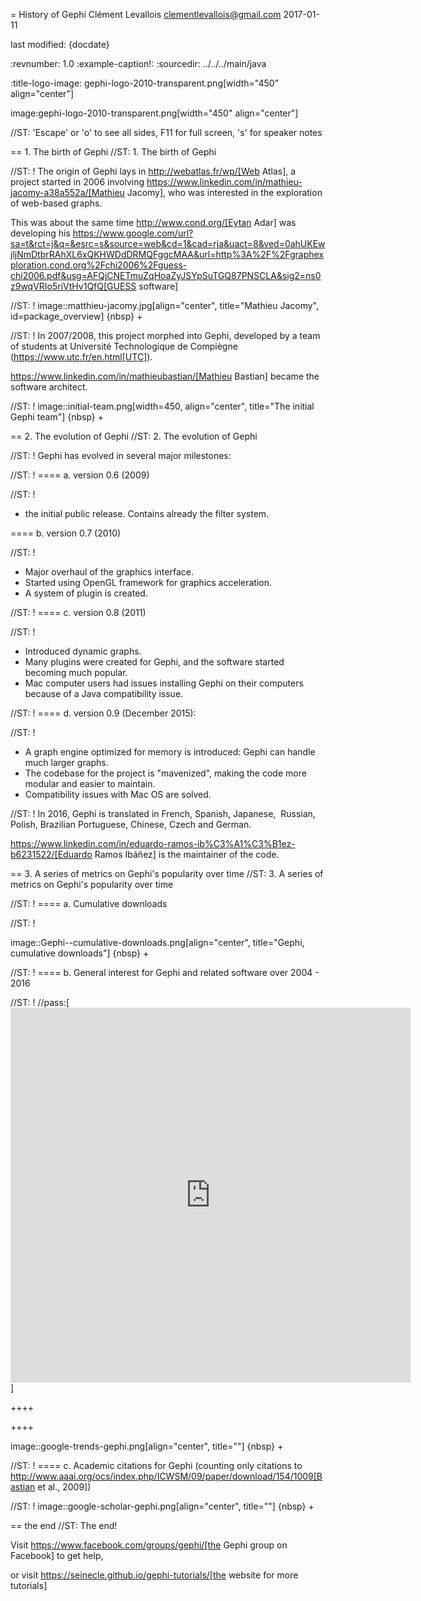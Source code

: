 = History of Gephi
Clément Levallois <clementlevallois@gmail.com>
2017-01-11

last modified: {docdate}

:revnumber: 1.0
:example-caption!:
:sourcedir: ../../../main/java

:title-logo-image: gephi-logo-2010-transparent.png[width="450" align="center"]

image:gephi-logo-2010-transparent.png[width="450" align="center"]

//ST: 'Escape' or 'o' to see all sides, F11 for full screen, 's' for speaker notes

== 1. The birth of Gephi
//ST: 1. The birth of Gephi

//ST: !
The origin of Gephi lays in http://webatlas.fr/wp/[Web Atlas], a project started in 2006 involving https://www.linkedin.com/in/mathieu-jacomy-a38a552a/[Mathieu Jacomy], who was interested in the exploration of web-based graphs.

This was about the same time http://www.cond.org/[Eytan Adar] was developing his https://www.google.com/url?sa=t&rct=j&q=&esrc=s&source=web&cd=1&cad=rja&uact=8&ved=0ahUKEwjljNmDtbrRAhXL6xQKHWDdDRMQFggcMAA&url=http%3A%2F%2Fgraphexploration.cond.org%2Fchi2006%2Fguess-chi2006.pdf&usg=AFQjCNETmuZqHoaZyJSYpSuTGQ87PNSCLA&sig2=ns0z9wqVRIo5riVtHv1QfQ[GUESS software]

//ST: !
image::matthieu-jacomy.jpg[align="center", title="Mathieu Jacomy", id=package_overview]
{nbsp} +

//ST: !
In 2007/2008, this project morphed into Gephi, developed by a team of students at Université Technologique de Compiègne (https://www.utc.fr/en.html[UTC]).

https://www.linkedin.com/in/mathieubastian/[Mathieu Bastian] became the software architect.

//ST: !
image::initial-team.png[width=450, align="center", title="The initial Gephi team"]
{nbsp} +

== 2. The evolution of Gephi
//ST: 2. The evolution of Gephi

//ST: !
Gephi has evolved in several major milestones:

//ST: !
==== a. version 0.6 (2009)

//ST: !
- the initial public release. Contains already the filter system.

==== b. version 0.7 (2010)

//ST: !
- Major overhaul of the graphics interface.
- Started using OpenGL framework for graphics acceleration.
- A system of plugin is created.

//ST: !
==== c. version 0.8 (2011)

//ST: !
- Introduced dynamic graphs.
- Many plugins were created for Gephi, and the software started becoming much popular.
- Mac computer users had issues installing Gephi on their computers because of a Java compatibility issue.

//ST: !
==== d. version 0.9 (December 2015):

//ST: !
- A graph engine optimized for memory is introduced: Gephi can handle much larger graphs.
- The codebase for the project is "mavenized", making the code more modular and easier to maintain.
- Compatibility issues with Mac OS are solved.

//ST: !
In 2016, Gephi is translated in French, Spanish, Japanese,  Russian, Polish, Brazilian Portuguese, Chinese, Czech and German.

https://www.linkedin.com/in/eduardo-ramos-ib%C3%A1%C3%B1ez-b6231522/[Eduardo Ramos Ibáñez] is the maintainer of the code.

== 3. A series of metrics on Gephi's popularity over time
//ST: 3. A series of metrics on Gephi's popularity over time

//ST: !
==== a. Cumulative downloads

//ST: !

image::Gephi--cumulative-downloads.png[align="center", title="Gephi, cumulative downloads"]
{nbsp} +

//ST: !
==== b. General interest for Gephi and related software over 2004 - 2016

//ST: !
//pass:[<iframe scrolling="no" style="border:none;" width="640" height="600" src="https://www.google.com/trends/fetchComponent?hl=en-US&amp;q=gephi,vosviewer,nodexl,cytoscape,ucinet%20&amp;content=1&amp;cid=TIMESERIES_GRAPH_0&amp;export=5&amp;w=640&amp;h=600"></iframe>]

++++
<script type="text/javascript" src="https://ssl.gstatic.com/trends_nrtr/1308_RC02/embed_loader.js"></script>
  <script type="text/javascript">
    trends.embed.renderExploreWidget("TIMESERIES", {"comparisonItem":[{"keyword":"gephi","geo":"","time":"today 5-y"},{"keyword":"vosviewer","geo":"","time":"today 5-y"},{"keyword":"nodexl","geo":"","time":"today 5-y"},{"keyword":"cytoscape","geo":"","time":"today 5-y"},{"keyword":"ucinet","geo":"","time":"today 5-y"}],"category":0,"property":""}, {"exploreQuery":"date=today%205-y&q=gephi,vosviewer,nodexl,cytoscape,ucinet","guestPath":"https://trends.google.com:443/trends/embed/"});
  </script>
++++

image::google-trends-gephi.png[align="center", title=""]
{nbsp} +

//ST: !
==== c. Academic citations for Gephi (counting only citations to http://www.aaai.org/ocs/index.php/ICWSM/09/paper/download/154/1009[Bastian et al., 2009])

//ST: !
image::google-scholar-gephi.png[align="center", title=""]
{nbsp} +


== the end
//ST: The end!

Visit https://www.facebook.com/groups/gephi/[the Gephi group on Facebook] to get help,

or visit https://seinecle.github.io/gephi-tutorials/[the website for more tutorials]

